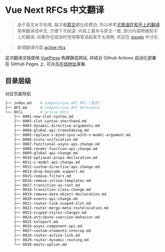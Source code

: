 # Vue Next RFCs 中文翻译

> 由于英文水平有限, 每次看[原文](https://vue-composition-api-rfc.netlify.com/)都比较费劲, 所以参考[尤雨溪在知乎上的翻译](https://zhuanlan.zhihu.com/p/68477600)简单翻译成中文, 方便下次阅读. 
> 内容上基本与原文一致, 部分内容照搬知乎上的翻译, 如果你在阅读时觉得哪里读起来不太顺畅, 欢迎在 [issues](https://github.com/liuycy/vue-next-rfc-doc/issues) 中讨论. 

> 新增翻译内容 [active rfcs](https://github.com/vuejs/rfcs) 

这次翻译文档使用 [VuePress](https://vuepress.vuejs.org/) 构建静态网站, 并结合 Github Actions 自动化部署在 GitHub Pages 上. 可点击[在线地址](https://liuycy.github.io/vue-next-rfc-doc/)查看. 

## 目录层级

对应页面导航

``` sh
├── index.md    # Composition API RFC (首页)
├── API.md      # Composition API Reference
└── RFCs        # active RFCs
    ├── 0001-new-slot-syntax.md
    ├── 0002-slot-syntax-shorthand.md
    ├── 0003-dynamic-directive-arguments.md
    ├── 0004-global-api-treeshaking.md
    ├── 0005-replace-v-bind-sync-with-v-model-argument.md
    ├── 0006-slots-unification.md
    ├── 0007-functional-async-api-change.md
    ├── 0008-render-function-api-change.md
    ├── 0009-global-api-change.md
    ├── 0010-optional-props-declaration.md
    ├── 0011-v-model-api-change.md
    ├── 0012-custom-directive-api-change.md
    ├── 0014-drop-keycode-support.md
    ├── 0015-remove-filters.md
    ├── 0016-remove-inline-templates.md
    ├── 0017-transition-as-root.md
    ├── 0018-transition-class-change.md
    ├── 0019-remove-data-object-declaration.md
    ├── 0020-events-api-change.md
    ├── 0021-router-link-scoped-slot.md
    ├── 0022-router-merge-meta-routelocation.md
    ├── 0023-scoped-styles-changes.md
    ├── 0024-attribute-coercion-behavior.md
    ├── 0025-teleport.md
    ├── 0026-async-component-api.md
    ├── 0027-custom-elements-interop.md
    ├── 0028-router-active-link.md
    ├── 0029-router-dynamic-routing.md
    └── 0030-emits-option.md
```
